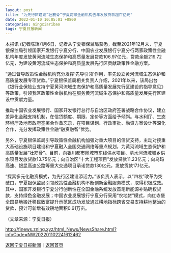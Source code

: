 ```yaml
---
layout: post
title: "为先行区建设“壮筋骨”宁夏两家金融机构去年发放贷款超百亿元"
date: 2022-01-10 10:05:01 +0800
categories: ningxiaribao
tags: 宁夏日报新闻
---
```

<p>本报讯 (记者陈瑶)1月6日，记者从宁夏银保监局获悉，截至2021年12月末，宁夏银保监局引领国家开发银行宁夏分行、中国农业发展银行宁夏分行两家政策性金融机构年度发放黄河流域生态保护和高质量发展贷款106.97亿元，贷款余额219.72亿元，为建设黄河流域生态保护和高质量发展先行区贡献政策性金融方案。</p>
 <p>“通过督导政策性金融机构充分发挥‘先导引领’作用，率先设立黄河流域生态保护和高质量发展专项贷款。”宁夏银保监局相关负责人介绍，2021年以来，该局出台《银行业保险业支持宁夏黄河流域生态保护和高质量发展先行区建设的指导意见》等政策，引领我区政策性金融机构在服务黄河流域生态保护和高质量发展先行区建设中贡献力量。</p>
 <p>推动中国农业发展银行、国家开发银行总行与自治区政府签署战略合作协议，建立差异化金融支持机制，在信贷额度、期限、定价等方面给予倾斜。与水利厅、生态环境厅及地市政府签署合作备忘录，在项目谋划、行政审批、融资方案设计等深化合作，充分发挥政策性金融“融资融智”优势。</p>
 <p>另外，宁夏银保监局引导政策性金融机构加强对重大项目的信贷支持，主动对接重大基础设施项目建设和宁夏融入全国交通网络等重点规划，为黄河流域生态保护和高质量发展“壮筋骨”。目前，向银川都市圈城市东线供水项目、清水河流域城乡供水项目发放贷款13.75亿元；向自治区“十大工程项目”发放贷款11.23亿元；向乌玛高速、银昆高速公路等重大交通项目承诺贷款130亿元，发放贷款17.1亿元。</p>
 <p>“探索多元化融资模式，为先行区建设添活力。”该负责人表示，以“四权”改革为突破口，宁夏银保监局引领政策性金融机构不断创新金融服务模式，取得积极成效。其中，国家开发银行宁夏分行创新性在全国金融系统发放首笔新能源补贴确权贷款，支持绿色金融发展；中国农业发展银行宁夏分行采用“农地贷”模式，向红寺堡全国易地搬迁移民致富提升示范区成功发放通过耕地指标跨省交易支持耕地整治的贷款，预计可新增有效耕地面积0.61万亩。</p><p class="em_media">（文章来源：宁夏日报）</p>

<http://finews.zning.xyz/html_News/NewsShare.html?infoCode=NW202201102241612462>

[返回宁夏日报新闻](//finews.withounder.com/category/ningxiaribao.html)｜[返回首页](//finews.withounder.com/)